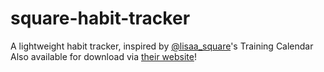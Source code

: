 # square-habit-tracker
A lightweight habit tracker, inspired by [@lisaa_square](https://instagram.com/lisaa_square)'s Training Calendar
Also available for download via [their website](https://www.matttma.de/en/parkourjamcalendar)!
